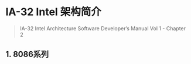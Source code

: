 # IA-32 Intel 架构简介

>   IA-32 Intel Architecture Software Developer’s Manual Vol 1 - Chapter 2



## 1. 8086系列

